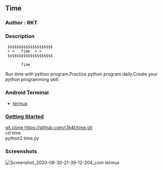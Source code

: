 <h2>Time</h2>

### Author : RKT ###

### Description ###

   
     $$$$$$$$$$$$$$$$$$$$
     + +   Time  + +
     $$$$$$$$$$$$$$$$$$$$

           Time

Run time with python program.Practice python program daily.Create your python programming skill.

### Android Terminal ###

<ul>
<li><a href="https://termux.com">termux</li>
</ul>

### Getting Started ###

git clone https://github.com/r3k4t/time.git
<br>
cd time
<br>
python2 time.py

### Screenshots ###

![Screenshot_2020-08-30-21-39-12-204_com termux](https://user-images.githubusercontent.com/69615463/91663493-f9b7e400-eb0a-11ea-887e-c5463297ce53.jpg)


